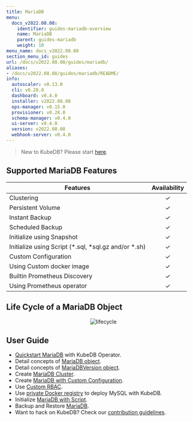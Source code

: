 ```yaml
---
title: MariaDB
menu:
  docs_v2022.08.08:
    identifier: guides-mariadb-overview
    name: MariaDB
    parent: guides-mariadb
    weight: 10
menu_name: docs_v2022.08.08
section_menu_id: guides
url: /docs/v2022.08.08/guides/mariadb/
aliases:
- /docs/v2022.08.08/guides/mariadb/README/
info:
  autoscaler: v0.13.0
  cli: v0.28.0
  dashboard: v0.4.0
  installer: v2022.08.08
  ops-manager: v0.15.0
  provisioner: v0.28.0
  schema-manager: v0.4.0
  ui-server: v0.4.0
  version: v2022.08.08
  webhook-server: v0.4.0
---
```


> New to KubeDB? Please start [here](/docs/v2022.08.08/README).

## Supported MariaDB Features

| Features                                                | Availability |
| ------------------------------------------------------- | :----------: |
| Clustering                                              |   &#10003;   |
| Persistent Volume                                       |   &#10003;   |
| Instant Backup                                          |   &#10003;   |
| Scheduled Backup                                        |   &#10003;   |
| Initialize using Snapshot                               |   &#10003;   |
| Initialize using Script (\*.sql, \*sql.gz and/or \*.sh) |   &#10003;   |
| Custom Configuration                                    |   &#10003;   |
| Using Custom docker image                               |   &#10003;   |
| Builtin Prometheus Discovery                            |   &#10003;   |
| Using Prometheus operator                               |   &#10003;   |

## Life Cycle of a MariaDB Object

<p align="center">
  <img alt="lifecycle"  src="/docs/v2022.08.08/guides/mariadb/images/mariadb-lifecycle.png" >
</p>

## User Guide

- [Quickstart MariaDB](/docs/v2022.08.08/guides/mariadb/quickstart/overview) with KubeDB Operator.
- Detail concepts of [MariaDB object](/docs/v2022.08.08/guides/mariadb/concepts/mariadb).
- Detail concepts of [MariaDBVersion object](/docs/v2022.08.08/guides/mariadb/concepts/mariadb-version).
- Create [MariaDB Cluster](/docs/v2022.08.08/guides/mariadb/clustering/galera-cluster).
- Create [MariaDB with Custom Configuration](/docs/v2022.08.08/guides/mariadb/configuration/using-config-file).
- Use [Custom RBAC](/docs/v2022.08.08/guides/mariadb/custom-rbac/using-custom-rbac).
- Use [private Docker registry](/docs/v2022.08.08/guides/mariadb/private-registry/quickstart) to deploy MySQL with KubeDB.
- Initialize [MariaDB with Script](/docs/v2022.08.08/guides/mariadb/initialization/using-script).
- Backup and Restore [MariaDB](/docs/v2022.08.08/guides/mariadb/backup/overview).
- Want to hack on KubeDB? Check our [contribution guidelines](/docs/v2022.08.08/CONTRIBUTING).
